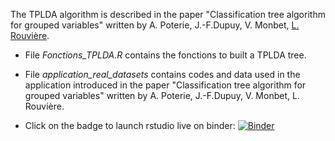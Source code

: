 
The TPLDA algorithm is described in the paper "Classification tree algorithm for grouped variables" written by A. Poterie, J.-F.Dupuy, V. Monbet, [L. Rouvière](https://github.com/lrouviere).

- File *Fonctions_TPLDA.R* contains the fonctions to built a TPLDA tree.

- File *application_real_datasets* contains codes and data used in the application introduced in the paper "Classification tree algorithm for grouped variables" written by A. Poterie, J.-F.Dupuy, V. Monbet, L. Rouvière.

- Click on the badge to launch rstudio live on binder: [![Binder](https://mybinder.org/badge.svg)](https://mybinder.org/v2/gh/apoterie/TPLDA/master?urlpath=rstudio)
